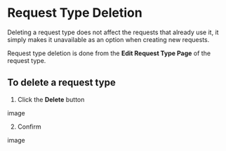 # Request Type Deletion

Deleting a request type does not affect the requests that already use it, it simply makes it unavailable as an option when creating new requests.

Request type deletion is done from the **Edit Request Type Page** of the request type.

## To delete a request type
1. Click the **Delete** button

image

2. Confirm

image